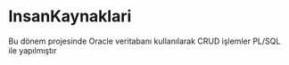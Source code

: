 # InsanKaynaklari

Bu dönem projesinde Oracle veritabanı kullanılarak CRUD işlemler PL/SQL ile yapılmıştır
